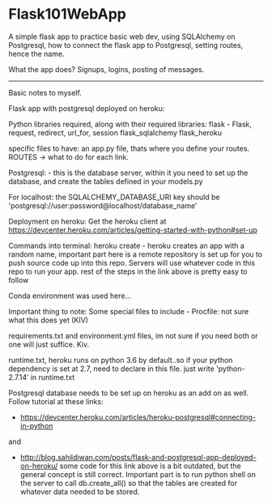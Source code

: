 # Flask101WebApp

A simple flask app to practice basic web dev, using SQLAlchemy on Postgresql, how to connect the flask app to Postgresql, 
setting routes, hence the name. 

What the app does?
Signups, logins, posting of messages. 




----------------------------------------------------------------------------------------------------------------------------

Basic notes to myself.

Flask app with postgresql deployed on heroku:

Python libraries required, along with their required libraries:
flask - Flask, request, redirect, url_for, session
flask_sqlalchemy
flask_heroku

specific files to have:
an app.py file, thats where you define your routes. ROUTES -> what to do for each link. 

Postgresql: - this is the database server, within it you need to set up the database, and create the tables defined in your models.py

For localhost:
the SQLALCHEMY_DATABASE_URI key should be 
'postgresql://user:password@localhost/database_name’ 

Deployment on heroku:
Get the heroku client at https://devcenter.heroku.com/articles/getting-started-with-python#set-up

Commands into terminal:
heroku create - heroku creates an app with a random name, important part here is a remote repository is set up for you to push source code up into this repo. Servers will use whatever code in this repo to run your app. 
rest of the steps in the link above is pretty easy to follow

Conda environment was used here...

Important thing to note: Some special files to include - 
Procfile: not sure what this does yet (KIV)

requirements.txt and environment.yml files, im not sure if you need both or one will just suffice. Kiv.

runtime.txt, heroku runs on python 3.6 by default..so if your python dependency is set at 2.7, need to declare in this file. just write 'python-2.7.14’ in runtime.txt

Postgresql database needs to be set up on heroku as an add on as well. Follow tutorial at these links:

- https://devcenter.heroku.com/articles/heroku-postgresql#connecting-in-python

and 

- http://blog.sahildiwan.com/posts/flask-and-postgresql-app-deployed-on-heroku/ 
some code for this link above is a bit outdated, but the general concept is still correct. Important part is to run python shell on the server to call db.create_all() so that the tables are created for whatever data needed to be stored.  
